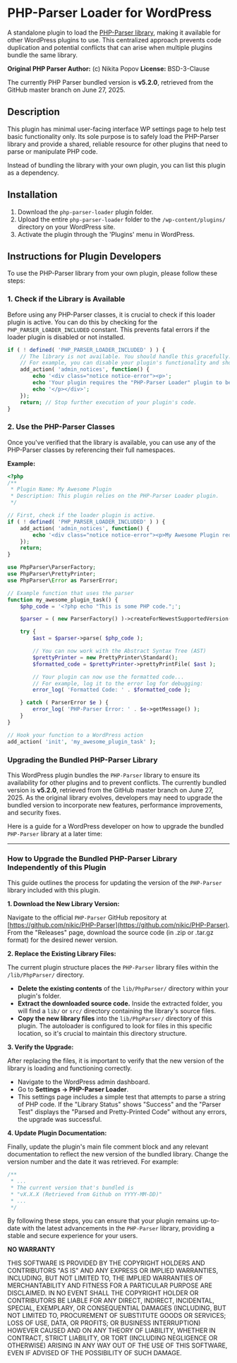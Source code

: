 # PHP-Parser Loader for WordPress

A standalone plugin to load the [PHP-Parser library](https://github.com/nikic/PHP-Parser), making it available for other WordPress plugins to use. This centralized approach prevents code duplication and potential conflicts that can arise when multiple plugins bundle the same library.

**Original PHP Parser Author:** (c) Nikita Popov
**License:** BSD-3-Clause
 
The currently PHP Parser bundled version is **v5.2.0**, retrieved from the GitHub master branch on June 27, 2025.

## Description

This plugin has minimal user-facing interface WP settings page to help test basic functionality only. Its sole purpose is to safely load the PHP-Parser library and provide a shared, reliable resource for other plugins that need to parse or manipulate PHP code.

Instead of bundling the library with your own plugin, you can list this plugin as a dependency.

## Installation

1.  Download the `php-parser-loader` plugin folder.
2.  Upload the entire `php-parser-loader` folder to the `/wp-content/plugins/` directory on your WordPress site.
3.  Activate the plugin through the 'Plugins' menu in WordPress.

## Instructions for Plugin Developers

To use the PHP-Parser library from your own plugin, please follow these steps:

### 1\. Check if the Library is Available

Before using any PHP-Parser classes, it is crucial to check if this loader plugin is active. You can do this by checking for the `PHP_PARSER_LOADER_INCLUDED` constant. This prevents fatal errors if the loader plugin is disabled or not installed.

```php
if ( ! defined( 'PHP_PARSER_LOADER_INCLUDED' ) ) {
    // The library is not available. You should handle this gracefully.
    // For example, you can disable your plugin's functionality and show an admin notice.
    add_action( 'admin_notices', function() {
        echo '<div class="notice notice-error"><p>';
        echo 'Your plugin requires the "PHP-Parser Loader" plugin to be installed and activated.';
        echo '</p></div>';
    });
    return; // Stop further execution of your plugin's code.
}
```

### 2\. Use the PHP-Parser Classes

Once you've verified that the library is available, you can use any of the PHP-Parser classes by referencing their full namespaces.

**Example:**

```php
<?php
/**
 * Plugin Name: My Awesome Plugin
 * Description: This plugin relies on the PHP-Parser Loader plugin.
 */

// First, check if the loader plugin is active.
if ( ! defined( 'PHP_PARSER_LOADER_INCLUDED' ) ) {
    add_action( 'admin_notices', function() {
        echo '<div class="notice notice-error"><p>My Awesome Plugin requires the PHP-Parser Loader plugin.</p></div>';
    });
    return;
}

use PhpParser\ParserFactory;
use PhpParser\PrettyPrinter;
use PhpParser\Error as ParserError;

// Example function that uses the parser
function my_awesome_plugin_task() {
    $php_code = '<?php echo "This is some PHP code.";';

    $parser = ( new ParserFactory() )->createForNewestSupportedVersion();

    try {
        $ast = $parser->parse( $php_code );

        // You can now work with the Abstract Syntax Tree (AST)
        $prettyPrinter = new PrettyPrinter\Standard();
        $formatted_code = $prettyPrinter->prettyPrintFile( $ast );

        // Your plugin can now use the formatted code...
        // For example, log it to the error log for debugging:
        error_log( 'Formatted Code: ' . $formatted_code );

    } catch ( ParserError $e ) {
        error_log( 'PHP-Parser Error: ' . $e->getMessage() );
    }
}

// Hook your function to a WordPress action
add_action( 'init', 'my_awesome_plugin_task' );
```

### Upgrading the Bundled PHP-Parser Library

This WordPress plugin bundles the `PHP-Parser` library to ensure its availability for other plugins and to prevent conflicts. The currently bundled version is **v5.2.0**, retrieved from the GitHub master branch on June 27, 2025. As the original library evolves, developers may need to upgrade the bundled version to incorporate new features, performance improvements, and security fixes.

Here is a guide for a WordPress developer on how to upgrade the bundled `PHP-Parser` library at a later time:

-----

### How to Upgrade the Bundled PHP-Parser Library Independently of this Plugin

This guide outlines the process for updating the version of the `PHP-Parser` library included with this plugin.

**1. Download the New Library Version:**

Navigate to the official `PHP-Parser` GitHub repository at [https://github.com/nikic/PHP-Parser](https://github.com/nikic/PHP-Parser). From the "Releases" page, download the source code (in .zip or .tar.gz format) for the desired newer version.

**2. Replace the Existing Library Files:**

The current plugin structure places the `PHP-Parser` library files within the `/lib/PhpParser/` directory.

  * **Delete the existing contents** of the `lib/PhpParser/` directory within your plugin's folder.
  * **Extract the downloaded source code.** Inside the extracted folder, you will find a `lib/` or `src/` directory containing the library's source files.
  * **Copy the new library files** into the `lib/PhpParser/` directory of this plugin. The autoloader is configured to look for files in this specific location, so it's crucial to maintain this directory structure.

**3. Verify the Upgrade:**

After replacing the files, it is important to verify that the new version of the library is loading and functioning correctly.

  * Navigate to the WordPress admin dashboard.
  * Go to **Settings -\> PHP-Parser Loader**.
  * This settings page includes a simple test that attempts to parse a string of PHP code. If the "Library Status" shows "Success" and the "Parser Test" displays the "Parsed and Pretty-Printed Code" without any errors, the upgrade was successful.

**4. Update Plugin Documentation:**

Finally, update the plugin's main file comment block and any relevant documentation to reflect the new version of the bundled library. Change the version number and the date it was retrieved. For example:

```php
/**
 * ...
 * The current version that's bundled is 
 * "vX.X.X (Retrieved from Github on YYYY-MM-DD)"
 * ...
 */
```

By following these steps, you can ensure that your plugin remains up-to-date with the latest advancements in the `PHP-Parser` library, providing a stable and secure experience for your users.

**NO WARRANTY**
  
THIS SOFTWARE IS PROVIDED BY THE COPYRIGHT HOLDERS AND CONTRIBUTORS "AS IS"
AND ANY EXPRESS OR IMPLIED WARRANTIES, INCLUDING, BUT NOT LIMITED TO, THE
IMPLIED WARRANTIES OF MERCHANTABILITY AND FITNESS FOR A PARTICULAR PURPOSE ARE
DISCLAIMED. IN NO EVENT SHALL THE COPYRIGHT HOLDER OR CONTRIBUTORS BE LIABLE
FOR ANY DIRECT, INDIRECT, INCIDENTAL, SPECIAL, EXEMPLARY, OR CONSEQUENTIAL
DAMAGES (INCLUDING, BUT NOT LIMITED TO, PROCUREMENT OF SUBSTITUTE GOODS OR
SERVICES; LOSS OF USE, DATA, OR PROFITS; OR BUSINESS INTERRUPTION) HOWEVER
CAUSED AND ON ANY THEORY OF LIABILITY, WHETHER IN CONTRACT, STRICT LIABILITY,
OR TORT (INCLUDING NEGLIGENCE OR OTHERWISE) ARISING IN ANY WAY OUT OF THE USE
OF THIS SOFTWARE, EVEN IF ADVISED OF THE POSSIBILITY OF SUCH DAMAGE.